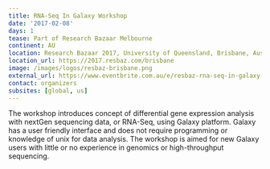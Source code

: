 ```yaml
---
title: RNA-Seq In Galaxy Workshop
date: '2017-02-08'
days: 1
tease: Part of Research Bazaar Melbourne
continent: AU
location: Research Bazaar 2017, University of Queensland, Brisbane, Australia
location_url: https://2017.resbaz.com/brisbane
image: /images/logos/resbaz-brisbane.png
external_url: https://www.eventbrite.com.au/e/resbaz-rna-seq-in-galaxy-workshop-tickets-31246086887
contact: organizers
subsites: [global, us]
---
```

The workshop introduces concept of differential gene expression analysis with nextGen sequencing data, or RNA-Seq, using Galaxy platform. Galaxy has a user friendly interface and does not require programming or knowledge of unix for data analysis. The workshop is aimed for new Galaxy users with little or no experience in genomics or high-throughput sequencing.
